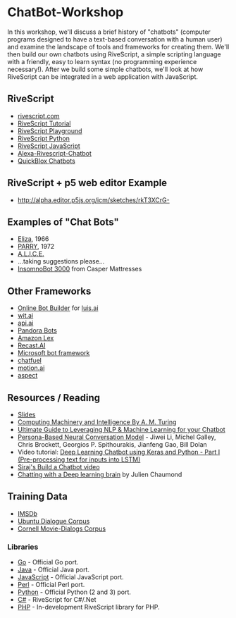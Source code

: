 # ChatBot-Workshop

In this workshop, we'll discuss a brief history of "chatbots" (computer programs designed to have a text-based conversation with a human user) and examine the landscape of tools and frameworks for creating them. We'll then build our own chatbots using RiveScript, a simple scripting language with a friendly, easy to learn syntax (no programming experience necessary!). After we build some simple chatbots, we'll look at how RiveScript can be integrated in a web application with JavaScript.

## RiveScript
- [rivescript.com](https://www.rivescript.com/)
- [RiveScript Tutorial](https://www.rivescript.com/docs/tutorial)
- [RiveScript Playground](https://play.rivescript.com/)
- [RiveScript Python](https://github.com/aichaos/rivescript-python)
- [RiveScript JavaScript](https://github.com/aichaos/rivescript-js)
- [Alexa-Rivescript-Chatbot](https://github.com/ekt1701/Alexa-Rivescript-Chatbot)
- [QuickBlox Chatbots](http://quickblox.com/developers/ChatBots)

## RiveScript + p5 web editor Example
* http://alpha.editor.p5js.org/icm/sketches/rkT3XCrG-

## Examples of "Chat Bots"
- [Eliza](https://en.wikipedia.org/wiki/ELIZA), 1966
- [PARRY](https://en.wikipedia.org/wiki/PARRY), 1972
- [A.L.I.C.E.](http://www.alicebot.org/about.html)
- ...taking suggestions please...
- [InsomnoBot 3000](http://insomnobot3000.com/) from Casper Mattresses

## Other Frameworks
- [Online Bot Builder](http://onlinebotbuilder.com/) for [luis.ai](https://www.luis.ai/)
- [wit.ai](https://wit.ai/)
- [api.ai](https://api.ai/)
- [Pandora Bots](https://www.pandorabots.com/)
- [Amazon Lex](https://aws.amazon.com/lex/)
- [Recast.AI](https://recast.ai/)
- [Microsoft bot framework](https://dev.botframework.com/)
- [chatfuel](https://chatfuel.com/)
- [motion.ai](https://www.motion.ai/)
- [aspect](https://www.aspect.com/solutions/self-service/aspect-natural-language-understanding)

## Resources / Reading
- [Slides](https://docs.google.com/presentation/d/1NCeg8WJnH2RFU-VTMpYCffPGHkFRDAoED4LwK6affvI/edit?usp=sharing)
- [Computing Machinery and Intelligence By A. M. Turing](http://www.loebner.net/Prizef/TuringArticle.html)
- [Ultimate Guide to Leveraging NLP & Machine Learning for your Chatbot](https://chatbotslife.com/ultimate-guide-to-leveraging-nlp-machine-learning-for-you-chatbot-531ff2dd870c)
- [Persona-Based Neural Conversation Model](https://arxiv.org/pdf/1603.06155.pdf) - Jiwei Li, Michel Galley, Chris Brockett, Georgios P. Spithourakis, Jianfeng Gao, Bill Dolan
- Video tutorial: [Deep Learning Chatbot using Keras and Python - Part I (Pre-processing text for inputs into LSTM)](https://www.youtube.com/watch?v=8lG6qRIdSA0)
- [Siraj's Build a Chatbot video](https://www.youtube.com/watch?v=5_SAroSvC0E)
- [Chatting with a Deep learning brain](https://medium.com/@julien_c/chatting-with-a-deep-learning-brain-fff7a8656c4b) by Julien Chaumond

## Training Data
- [IMSDb](http://www.imsdb.com/)
- [Ubuntu Dialogue Corpus](https://arxiv.org/abs/1506.08909)
- [Cornell Movie-Dialogs Corpus](https://people.mpi-sws.org/~cristian/Cornell_Movie-Dialogs_Corpus.html)

### Libraries

- [Go](https://github.com/aichaos/rivescript-go) - Official Go port.
- [Java](https://github.com/aichaos/rivescript-java) - Official Java port.
- [JavaScript](https://github.com/aichaos/rivescript-js) - Official JavaScript port.
- [Perl](https://github.com/aichaos/rivescript-perl) - Official Perl port.
- [Python](https://github.com/aichaos/rivescript-python) - Official Python (2 and 3) port.
- [C#](https://github.com/fabioravila/rivescript-csharp) - RiveScript for C#/.Net
- [PHP](https://github.com/vulcan-project/rivescript-php) - In-development RiveScript library for PHP.
